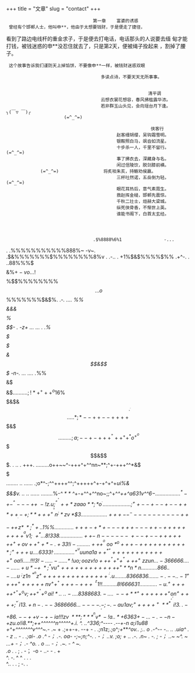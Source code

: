 +++
title = "文章"
slug = "contact"
+++

                                     第一章    富婆的诱惑
     曾经有个邯郸人士，他叫申**，他由于太想要钱财，于是便走了捷径，
看到了路边电线杆的重金求子，于是便去打电话，电话那头的人说要去缅
甸才能打钱，被钱迷惑的申**没忍住就去了，只是第2天，便被绳子拴起来
，割掉了腰子。


     这个故事告诉我们谨防天上掉馅饼，不要像申**一样，被钱财迷惑双眼                    

                                        多读点诗，不要天天无所事事。


                                                          清平调
                                        云想衣裳花想容，春风拂槛露华浓。           	
                                        若非群玉山头见，会向瑶台月下逢。            ╮(￣▽ ￣)╭	
                          (=^_^=)
                                                   
                                                           侠客行
                                              赵客缦胡缨，吴钩霜雪明。
                                              银鞍照白马，飒沓如流星。
                                              十步杀一人，千里不留行。                 (=^_^=)
                                              事了拂衣去，深藏身与名。
                                              闲过信陵饮，脱剑膝前横。
                 (=^_^=)                 将炙啖朱亥，持觞劝侯嬴。
                                              三杯吐然诺，五岳倒为轻。          (=^_^=)
                                              眼花耳热后，意气素霓生。
                                              救赵挥金槌，邯郸先震惊。
                                              千秋二壮士，烜赫大梁城。
                                              纵死侠骨香，不惭世上英。
                                              谁能书阁下，白首太玄经。



  
                                     .$%8888%6%1                -...
  .                                .%%%%%%%%%%%888%~           -v~.
                                 .$&%%%%%%%$%%%%%%%%8%v      . .-..
 .                          +1%$&$%%%%$$%$%$%%%%%%%%%%$%      .+^-.
    .                ..88%$%%%%$$%%%8%88&%&&&$%%$$$%$$&%$+     -vo.
  . .               !%$$$%$$%$$$%$%%%%%%%$%$$%%%$$%%$%$$%3 .   .a-.
  ...             o$$$$$$$$$$$$$$$%%%%$%%%%%%%$&$%$%%$$%$.    .-*. 
 ....            %%$$$$$$$$&&&$$$$$%%%$%$$%%%%%&&$$$$$%$- .    -z+ 
  ... ... .    .%$$$$$$$$$$$$$$$$$$$$$$$%$$$$$%$$&$$&$$$       -n-.
  ... ....   .*%%$$$$$$$$&$$$%$$$$$$$$$$$$$$$$%%&$$&$$%   .  ..-;i.
  ...... ....;!*+^+++^o16%$%$$%%%$$$$$$$$$$$$$$$&$&$$%6   .   .++++
 . ....   *;*--++--++++^^^^^+^^!%$$$$$$$$$$$$$$$&$$$%% .    ...+++-
 ...... ...;a;--+-+++^^+++^++^*o^+^o$$$$$$$$$$$$$&$$$. . ..  . +++.
 .........o++~~^-+++^+^^nn~**;^+-+++^^*&$$$$$$$$%&$$  ........   ..
 ...... .;o*^-;^^++++^^;^+++++^+-+^+^+*ui%&$$$$$&$v.  ..  .. ......
 ........*%-*^ * * ^*+-+^^+^^no~;;^+^*^++^*a631v^^*6$-.    .   ........
 .... ...^*-+-^^+---++~-!z.u;^^+^^+++*zaao**;*o^^. .... .   .......
 .......;^++--+--+--++*++-+;**+++^+^^^on^;*zv^~*$$$3..  .  ........
 .......+++--^-----------++-++^^^^^^^^1z*~*;^*+..1$%%$.      ......
 ......+++-+*+---+++---++-+++++++++^^av1;~~+^*.  ..8!338. .........
 ..... .++-~n------~+--+--+++++++^++ov++^++*-      .+33!i- .    ...
  .... .+++^^o~oo~*^o+++-++++++++++*;^++++u.     ... 6333!^........
 .......^+^uuuna1a++^*^+++++++++++++^+~oa!i.      ....!!!3!-... . .
 -......*~!uo;oozv!o+++^^++^++^^++++^+~zzun      ... -366666.  . ..
 -......+u*-+~*;^*vu^++++++++++++++^+**n*n..... ......866%866.. ...
 ..-....u~^;z1n~^*^nz^+++++++++++++++~^^;.u.. ... ... 8366836......
.-.--..-1^++++^++++++nv^++^^++++-+++~^^z 1!!..........8!666631.....
.......-u.^++++++^+^++^ov;++^+^^++^o^^~ ai!*..~..-....8388683%-... 
 .-....^~--+*~*^+++++++^+on^+++++;^^+^.i13.    +n-.-- ~3686666...  
 ----.-;-.-au1av;^+++++~^+~**^*^^^+^* i!3.    ^    ~.-+86%8666-.-..
 .--++v-+-ia!!!zv~***;***^^nv*^^^^^^o-!a     .       .*+$6363$+-...
 -.--n-+zu.o!i$8.**;++^^^^^^n*^^^^^+.i.    ^.          ..^336;^----
.--+-n    a;i1u88 +^*+^^^^^^^v^^^~.*-    .~           +     .;++-+.
 --+ - .  .;n1z;.;o^*;+******^ov*..     ;..           o       .-^--
-.. ..     .uia^         .      -                     z         ..*          -
   .       .;ai-                 .o                  .^                                          -；
   .-.      oa-       -;~;n;^-.                        .                                                   -；
  ..v.     ;o;        +                                         .. 
  .-.     .n~                                        .    -.    ;                                                -；
 ..~      *~^.                                       ~      ...+                                                -；
 .-       ^o.        .                               o        ...                                                     -；
 .~.      -*                                         ^        ~.   
 .o       .*        .                                ;       .                                                                    -；
 -o  -  ..- -       .                                +             
 ^.       -.        ^                         ^      .    . .      
 ^..      .         .                          ;          -.      .